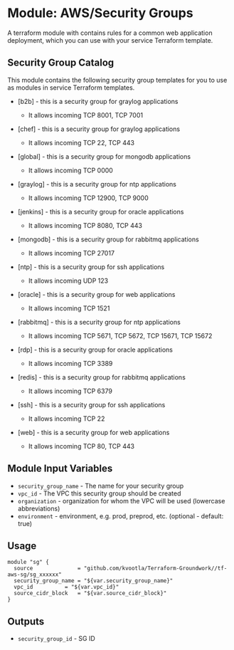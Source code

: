 Module: AWS/Security Groups
===========================

A terraform module with contains rules for a common web application deployment, which you can use with your service Terraform template.

Security Group Catalog
----------------------

This module contains the following security group templates for you to use as modules in service Terraform templates.

- [b2b] - this is a security group for graylog applications
    - It allows incoming TCP 8001, TCP 7001

- [chef] - this is a security group for graylog applications
    - It allows incoming TCP 22, TCP 443

- [global] - this is a security group for mongodb applications
    - It allows incoming TCP 0000

- [graylog] - this is a security group for ntp applications
    - It allows incoming TCP 12900, TCP 9000

- [jenkins] - this is a security group for oracle applications
    - It allows incoming TCP 8080, TCP 443

- [mongodb] - this is a security group for rabbitmq applications
    - It allows incoming TCP 27017

- [ntp] - this is a security group for ssh applications
    - It allows incoming UDP 123

- [oracle] - this is a security group for web applications
    - It allows incoming TCP 1521

- [rabbitmq] - this is a security group for ntp applications
    - It allows incoming TCP 5671, TCP 5672, TCP 15671, TCP 15672

- [rdp] - this is a security group for oracle applications
    - It allows incoming TCP 3389

- [redis] - this is a security group for rabbitmq applications
    - It allows incoming TCP 6379

- [ssh] - this is a security group for ssh applications
    - It allows incoming TCP 22

- [web] - this is a security group for web applications
    - It allows incoming TCP 80, TCP 443


Module Input Variables
----------------------

- `security_group_name` - The name for your security group
- `vpc_id`              - The VPC this security group should be created
- `organization`        - organization for whom the VPC will be used (lowercase abbreviations)
- `environment`         - environment, e.g. prod, preprod, etc. (optional - default: true)

Usage
-----

```hcl
module "sg" {
  source              = "github.com/kvootla/Terraform-Groundwork//tf-aws-sg/sg_xxxxxx"
  security_group_name = "${var.security_group_name}"
  vpc_id  	      = "${var.vpc_id}"
  source_cidr_block   = "${var.source_cidr_block}"
}
```

Outputs
-------

- `security_group_id` - SG ID
